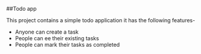 ##Todo app

This project contains a simple todo application it has the following features-

- Anyone can create a task
- People can ee their existing tasks
- People can mark their tasks as completed